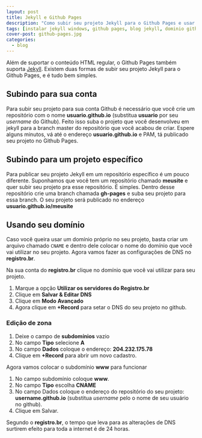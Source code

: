 ```yaml
---
layout: post
title: Jekyll e Github Pages
description: "Como subir seu projeto Jekyll para o Github Pages e usar seu próprio domínio nele."
tags: [instalar jekyll windows, github pages, blog jekyll, dominio github pages, subir projeto]
cover-post: github-pages.jpg
categories:
  - blog
---
```


Além de suportar o conteúdo HTML regular, o Github Pages também suporta [Jekyll](https://victormartins.com.br/blog/entenda-o-que-eh-jekyll). Existem duas formas de subir seu projeto Jekyll para o Github Pages, e é tudo bem simples.

## Subindo para sua conta

Para subir seu projeto para sua conta Github é necessário que você crie um repositório com o nome **usuario.github.io** (substitua **usuario** por seu *username* do Github). Feito isso suba o projeto que você desenvolveu em jekyll para a branch master do repositório que você acabou de criar. Espere alguns minutos, vá até o endereço **usuario.github.io** e PAM, tá publicado seu projeto no Github Pages.

## Subindo para um projeto específico

Para publicar seu projeto Jekyll em um repositório específico é um pouco diferente. Suponhamos que você tem um repositório chamado **meusite** e quer subir seu projeto pra esse repositório. É simples. Dentro desse repositório crie uma branch chamada **gh-pages** e suba seu projeto para essa branch. O seu projeto será publicado no endereço **usuario.github.io/meusite**

## Usando seu domínio

Caso você queira usar um domínio próprio no seu projeto, basta criar um arquivo chamado `CNAME` e dentro dele colocar o nome do domínio que você vai utilizar no seu projeto. Agora vamos fazer as configurações de DNS no **registro.br**.

Na sua conta do **registro.br** clique no domínio que você vai utilizar para seu projeto.

1. Marque a opção **Utilizar os servidores do Registro.br**
2. Clique em **Salvar & Editar DNS**
3. Clique em **Modo Avançado**
4. Agora clique em **+Record** para setar o DNS do seu projeto no github.

### Edição de zona

1. Deixe o campo de **subdomínios** vazio
2. No campo **Tipo** selecione **A**
3. No campo **Dados** coloque o endereço: **204.232.175.78**
4. Clique em **+Record** para abrir um novo cadastro.

Agora vamos colocar o subdomínio **www** para funcionar

1. No campo subdomínio coloque **www**.
2. No campo **Tipo** escolha **CNAME**
3. No campo Dados coloque o endereço do repositório do seu projeto: **username.github.io** (substitua *username* pelo o nome de seu usuário no github).
4. Clique em Salvar.

Segundo o **registro.br**, o tempo que leva para as alterações de DNS surtirem efeito para toda a internet é de 24 horas.

